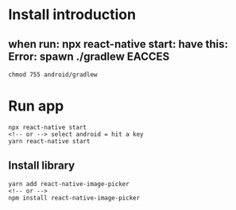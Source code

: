 # Install introduction

## when run: npx react-native start:  have this: Error: spawn ./gradlew EACCES
```agsl
chmod 755 android/gradlew
```

# Run app

```
npx react-native start
<!-- or --> select android = hit a key
yarn react-native start
```

## Install library
```
yarn add react-native-image-picker
<!-- or -->
npm install react-native-image-picker
```